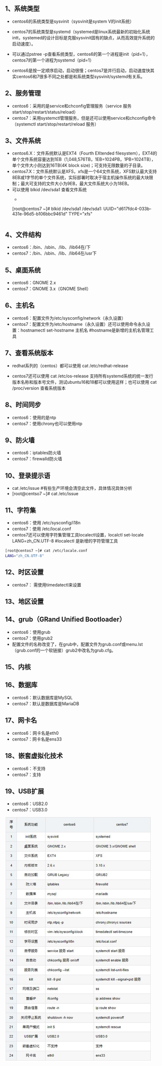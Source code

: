 ## 1、系统类型
- centos6的系统类型是sysvinit（sysvinit是system V的init系统）

- centos7的系统类型是systemd（systemed是linux系统最新的初始化系统intt，systemed的设计目标是克服sysvinit固有的缺点，从而高效提升系统的启动速度）。

- 可以通过pstree -p查看系统类型，centos6的第一个进程是init（pid=1），centos7的第一个进程为systemd（pid=1）

- centos6是按一定顺序启动，启动很慢；centos7是并行启动，启动速度快其实centos6和7很多不同之处都是和系统类型sysvinit/systemd有关系。
 
## 2、服务管理 
- centos6：采用的是service和chconfig管理服务（service 服务 start/stop/restart/status/reload）
- centos7：采用systemctl管理服务，但是还可以使用service和chconfig命令（systemctl start/stop/restart/reload 服务）
## 3、文件系统
- centos6.X：文件系统默认是EXT4（Fourth EXtended filesystem），EXT4的单个文件系统容量达到1EB（1,048,576TB，1EB=1024PB，1PB=1024TB），单个文件大小则达到16TB(4K block size)；可支持无限数量的子目录。
- centos7.X：文件系统默认是XFS，xfs是一个64文件系统，XFS默认最大支持8EB减1字节的单个文件系统，实际部署时取决于宿主机操作系统的最大块限制；最大可支持的文件大小为9EB，最大文件系统大小为18EB。
- 可以使用 blkid /dev/sda1 查看文件系统
	- ```bash
	[root@centos7 ~]# blkid /dev/sda1
	/dev/sda1: UUID="d617fdc4-033b-431e-96d5-b106bbc9461d" TYPE="xfs" 
	```
## 4、文件结构
- centos6：/bin、/sbin、/lib、/lib64在/下
- centos7：/bin、/sbin、/lib、/lib64在/usr下
## 5、桌面系统
- centos6：GNOME 2.x
- centos7：GNOME 3.x（GNOME Shell）
## 6、主机名
- centos6：配置文件为/etc/sysconfig/network（永久设置）
- centos7：配置文件为/etc/hostname（永久设置）还可以使用命令永久设置：hostnamectl set-hostname 主机名 #hostname是新增的主机名管理工具
## 7、查看系统版本
- redhat系列的（centos）都可以使用 cat /etc/redhat-release

- centos7还可以使用 cat /etc/os-release 支持所有systemd系统的统一发行版本名称和版本号文件，测试ubuntu16和18都可以使用这样；也可以使用 cat /proc/version 查看系统版本

## 8、时间同步
- centos6：使用的是ntp
- centos7：使用chrony也可以使用ntp
## 9、防火墙
- centos6：iptables防火墙
- centos7：firewalld防火墙
## 10、登录提示语
- cat /etc/issue #有些生产环境会清空此文件，具体情况具体分析
- [root@centso7 ~]# cat /etc/issue

## 11、字符集
- centos6：使用 /etc/sysconfig/i18n
- centos7：使用 /etc/local.conf
- centos7还可以使用字符集管理工具localectl设置，localctl set-locale LANG=zh_CN.UTF-8 #localectl 是新增的字符管理工具
 ```bash
 [root@centos7 ~]# cat /etc/locale.conf 
 LANG="zh_CN.UTF-8"
 ```
## 12、时区设置 
- centos7： 需使用timedatectl来设置
## 13、地区设置
## 14、grub（GRand Unified Bootloader）
- centos6：使用grub
- centos7：使用grub2
- 配置文件的名称改变了，在grub中，配置文件为grub.conf或menu.lst（grub.conf的一个软链接）grub2中改名为grub.cfg。
## 15、内核

## 16、数据库
- centos6：默认数据库是MySQL
- centos7：默认是数据库是MariaDB
## 17、网卡名
- centos6：网卡名是eth0
- centos7：网卡名是ens33
## 18、嵌套虚拟化技术
- centos6：不支持
- centos7：支持
## 19、USB扩展
- centos6：USB2.0
- centos7：USB3.0 

![](centos6-7之间的区别_files/1.jpg)